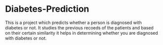 # Diabetes-Prediction
This is a project which predicts whether a person is diagnosed with diabetes or not. It studies the previous recoeds of the patients and based on their certain similarity it helps in determining whether you are diagnosed with diabetes or not.

